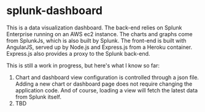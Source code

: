 # splunk-dashboard #

This is a data visualization dashboard. The back-end relies on Splunk Enterprise running on an AWS ec2 instance. The charts and graphs come from SplunkJs, which is also built by Splunk. The front-end is built with AngularJS, served up by Node.js and Express.js from a Heroku container. Express.js also provides a proxy to the Splunk back-end.

This is still a work in progress, but here's what I know so far:
1. Chart and dashboard view configuration is controlled through a json file. Adding a new chart or dashboard page does not require changing the application code. And of course, loading a view will fetch the latest data from Splunk itself.
2. TBD
